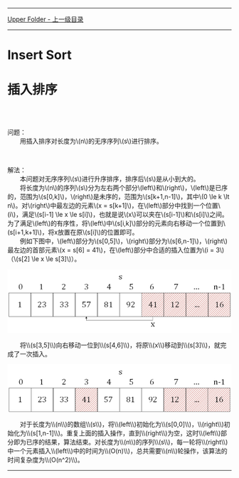 <script type="text/javascript" async src="//cdn.bootcss.com/mathjax/2.7.0/MathJax.js?config=TeX-AMS-MML_HTMLorMML"></script>
<script type="text/javascript" async src="https://cdnjs.cloudflare.com/ajax/libs/mathjax/2.7.1/MathJax.js?config=TeX-MML-AM_CHTML"></script>


--------
[Upper Folder - 上一级目录](../)


--------
# Insert Sort
# 插入排序

<br>
<br>

问题：<br>
&emsp;&emsp;用插入排序对长度为\\(n\\)的无序序列\\(s\\)进行排序。<br>

<br>

解法：<br>
&emsp;&emsp;本问题对无序序列\\(s\\)进行升序排序，排序后\\(s\\)是从小到大的。<br>
&emsp;&emsp;将长度为\\(n\\)的序列\\(s\\)分为左右两个部分\\(left\\)和\\(right\\)，\\(left\\)是已序的，范围为\\(s[0,k]\\)，\\(right\\)是未序的，范围为\\(s[k+1,n-1]\\)，其中\\(0 \le k \lt n\\)。对\\(right\\)中最左边的元素\\(x = s[k+1]\\)，在\\(left\\)部分中找到一个位置\\(i\\)，满足\\(s[i-1] \le x \le s[i]\\)，也就是说\\(x\\)可以夹在\\(s[i-1]\\)和\\(s[i]\\)之间。为了满足\\(left\\)的有序性，将\\(left\\)中\\(s[i,k]\\)部分的元素向右移动一个位置到\\(s[i+1,k+1]\\)，将x放置在原\\(s[i]\\)的位置即可。<br>
&emsp;&emsp;例如下图中，\\(left\\)部分为\\(s[0,5]\\)，\\(right\\)部分为\\(s[6,n-1]\\)，\\(right\\)最左边的首部元素\\(x = s[6] = 41\\)，在\\(left\\)部分中合适的插入位置为\\(i = 3\\)（\\(s[2] \le x \le s[3]\\)）。<br>
<p align="center"><img src="../res/InsertSort1.png" /></p>
&emsp;&emsp;将\\(s[3,5]\\)向右移动一位到\\(s[4,6]\\)，将原\\(x\\)移动到\\(s[3]\\)，就完成了一次插入。<br>
<p align="center"><img src="../res/InsertSort2.png" /></p>
&emsp;&emsp;对于长度为\\(n\\)的数组\\(s\\)，将\\(left\\)初始化为\\(s[0,0]\\)，\\(right\\)初始化为\\(s[1,n-1]\\)。重复上面的插入操作，直到\\(right\\)为空，这时\\(left\\)部分即为已序的结果，算法结束。对长度为\\(n\\)的序列\\(s\\)，每一轮将\\(right\\)中一个元素插入\\(left\\)中的时间为\\(O(n)\\)，总共需要\\(n\\)轮操作，该算法的时间复杂度为\\(O(n^2)\\)。<br>



--------
